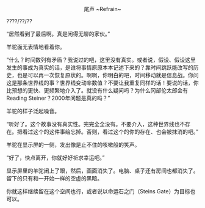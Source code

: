 <p align="center">尾声 ~Refrain~</p>

????/??/??

“居然看到了最后啊。真是闲得无聊的家伙。”

羊驼面无表情地看着你。

“什么？时间数列有矛盾？我说过的吧，这里没有真实。或者说，假设、假设这里发生的事成为真实的话，是谁将事情原原本本记述下来的？靠时间跳跃能改写的历史，也是可以再一次恢复原状的。啊啊，你明白的吧，时间移动就是信息战。你问这是那条世界线的事？世界线变动率数值？不要让我重复同样的话！要说的话，你比预想的更快、更频繁地介入了。就没有什么疑问吗？为什么冈部伦太郎会有Reading Steiner？2000年问题是真的吗？”

羊驼的样子泛起噪音。

“听好了。这个故事没有真实性。完完全全没有。不要介入，这种世界线也不存在。把看过这个的这件事给忘掉。否则，看过这个的你的存在、也会被抹消的吧。”

羊驼在显示屏的一侧，发出像是止不住的咳嗽般的笑声。

“好了，快点离开，你就好好祈求幸运吧。”

显示屏里的羊驼闭上了眼，然后，画面消失了。电脑、桌子还有房间也都消失了。留下的只有和一开始一样的空虚的黑暗。

你就这样继续留在这个空间也行，或者说以命运石之门（Steins Gate）为目标也可以。

